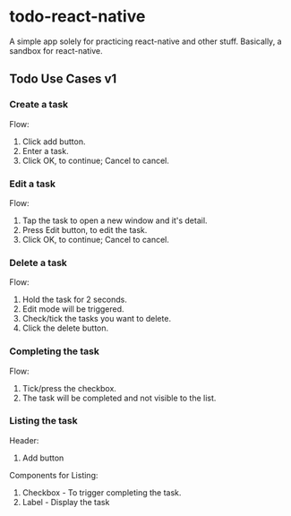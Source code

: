 # todo-react-native
A simple app solely for practicing react-native and other stuff. Basically, a sandbox for react-native.

## Todo Use Cases v1

### Create a task

Flow:
1. Click add button.
2. Enter a task.
3. Click OK, to continue; Cancel to cancel.

### Edit a task

Flow:
1. Tap the task to open a new window and it's detail.
2. Press Edit button, to edit the task.
3. Click OK, to continue; Cancel to cancel.

### Delete a task

Flow:
1. Hold the task for 2 seconds.
2. Edit mode will be triggered.
3. Check/tick the tasks you want to delete.
4. Click the delete button.

### Completing the task

Flow: 
1. Tick/press the checkbox.
2. The task will be completed and not visible to the list.

### Listing the task

Header:
1. Add button

Components for Listing:
1. Checkbox - To trigger completing the task.
2. Label - Display the task

